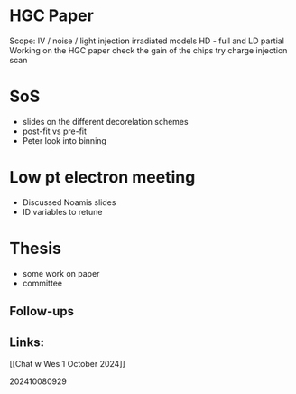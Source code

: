 
# HGC Paper
Scope: IV / noise / light injection irradiated models HD - full and LD partial 
Working on the HGC paper
check the gain of the chips
try charge injection scan

# SoS 
- slides on the different decorelation schemes 
- post-fit vs pre-fit
- Peter look into binning

# Low pt electron meeting
- Discussed Noamis slides
- ID variables to retune 

# Thesis
- some work on paper
- committee 

## Follow-ups


## Links: 
[[Chat w Wes 1 October 2024]]


202410080929
